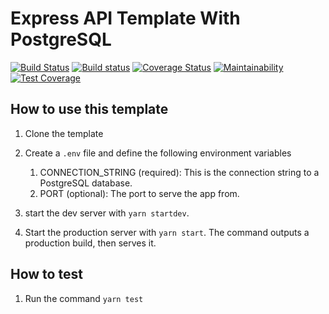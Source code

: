 # Express API Template With PostgreSQL

[![Build Status](https://travis-ci.com/chidimo/Express-API-Template-With-PostgreSQL.svg?branch=master)](https://travis-ci.com/chidimo/Express-API-Template-With-PostgreSQL)
[![Build status](https://ci.appveyor.com/api/projects/status/3hs8p946q0okvpgc/branch/master?svg=true)](https://ci.appveyor.com/project/chidimo/express-api-template-with-postgresql/branch/master)
[![Coverage Status](https://coveralls.io/repos/github/chidimo/Express-API-Template-With-PostgreSQL/badge.svg?branch=master)](https://coveralls.io/github/chidimo/Express-API-Template-With-PostgreSQL?branch=master)
[![Maintainability](https://api.codeclimate.com/v1/badges/a02e1a5e4c4f49f1e5a2/maintainability)](https://codeclimate.com/github/chidimo/Express-API-Template-With-PostgreSQL/maintainability)
[![Test Coverage](https://api.codeclimate.com/v1/badges/a02e1a5e4c4f49f1e5a2/test_coverage)](https://codeclimate.com/github/chidimo/Express-API-Template-With-PostgreSQL/test_coverage)

## How to use this template

1. Clone the template
1. Create a `.env` file and define the following environment variables
  
    1. CONNECTION_STRING (required): This is the connection string to a PostgreSQL database.
    1. PORT (optional): The port to serve the app from.

1. start the dev server with `yarn startdev`.
1. Start the production server with `yarn start`. The command outputs a production build, then serves it.

## How to test

1. Run the command `yarn test`
